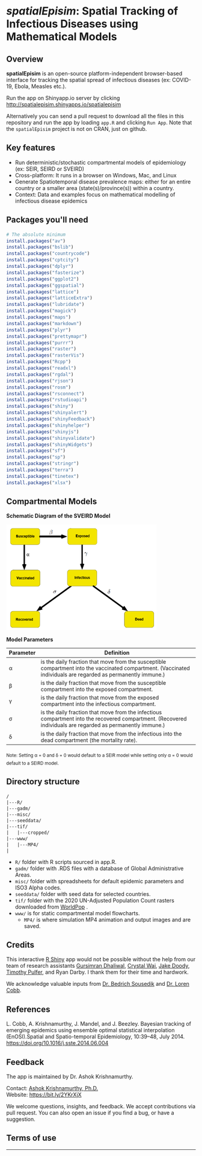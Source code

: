 # _spatialEpisim_: Spatial Tracking of Infectious Diseases using Mathematical Models
 
## Overview

**spatialEpisim** is an open-source platform-independent browser-based interface for tracking the spatial spread of infectious diseases (ex: COVID-19, Ebola, Measles etc.). 

Run the app on Shinyapp.io server by clicking <http://spatialepisim.shinyapps.io/spatialepisim>

Alternatively you can send a pull request to download all the files in this repository and run the app by loading `app.R` and clicking `Run App`. Note that the ``spatialEpisim`` project is not on CRAN, just on github.

## Key features

- Run deterministic/stochastic compartmental models of epidemiology (ex: SEIR, SEIRD or SVEIRD)
- Cross-platform: It runs in a browser on Windows, Mac, and Linux
- Generate Spatiotemporal disease prevalence maps: either for an entire country or a smaller area (state(s)/province(s)) within a country.
- Context: Data and examples focus on mathematical modelling of infectious disease epidemics

## Packages you'll need

```R
# The absolute minimum
install.packages("av")
install.packages("bslib")
install.packages("countrycode")
install.packages("cptcity")
install.packages("dplyr")
install.packages("fasterize")
install.packages("ggplot2")
install.packages("ggspatial")
install.packages("lattice")
install.packages("latticeExtra")
install.packages("lubridate")
install.packages("magick")
install.packages("maps")
install.packages("markdown")
install.packages("plyr")
install.packages("prettymapr")
install.packages("purrr")
install.packages("raster")
install.packages("rasterVis")
install.packages("Rcpp")
install.packages("readxl")
install.packages("rgdal")
install.packages("rjson")
install.packages("rosm")
install.packages("rsconnect")
install.packages("rstudioapi")
install.packages("shiny")
install.packages("shinyalert")
install.packages("shinyFeedback")
install.packages("shinyhelper")
install.packages("shinyjs")
install.packages("shinyvalidate")
install.packages("shinyWidgets")
install.packages("sf")
install.packages("sp")
install.packages("stringr")
install.packages("terra")
install.packages("tinetex")
install.packages("xlsx")
```

## Compartmental Models

<!-- ![SEIRD](https://github.com/ashokkrish/spatialEpisim/blob/main/www/SEIRD.png)

**The SEIRD Model**

<img src="https://github.com/ashokkrish/spatialEpisim/blob/main/www/SEIRD.png" width="400"/>  -->

**Schematic Diagram of the SVEIRD Model**

<img src="https://github.com/ashokkrish/spatialEpisim/blob/main/www/SVEIRD.png" width="400"/>

**Model Parameters**

| Parameter | Definition |
| --------- | ---------- |
| &alpha; | is the daily fraction that move from the susceptible compartment into the vaccinated compartment. (Vaccinated individuals are regarded as permanently immune.) |
| &beta; | is the daily fraction that move from the susceptible compartment into the exposed compartment. |
| &gamma; | is the daily fraction that move from the exposed compartment into the infectious compartment. |
| &sigma; | is the daily fraction that move from the infectious compartment into the recovered compartment. (Recovered individuals are regarded as permanently immune.) |
| &delta; | is the daily fraction that move from the infectious into the dead compartment (the mortality rate). |

<sub> Note: Setting &alpha; = 0 and &delta; = 0 would default to a SEIR model while setting only &alpha; = 0 would default to a SEIRD model.</sub>

## Directory structure

    /
    |---R/
    |---gadm/
    |---misc/
    |---seeddata/
    |---tif/
    |   |---cropped/
    |---www/
    |   |---MP4/
    |

- `R/` folder with R scripts sourced in app.R.
- `gadm/` folder with .RDS files with a database of Global Administrative Areas.
- `misc/` folder with spreadsheets for default epidemic parameters and ISO3 Alpha codes.
- `seeddata/` folder with seed data for selected countries.
- `tif/` folder with the 2020 UN-Adjusted Population Count rasters downloaded from [WorldPop](https://www.worldpop.org/) .
- `www/` is for static compartmental model flowcharts.
  - `MP4/` is where simulation MP4 animation and output images and are saved.

## Credits

This interactive [R Shiny](https://shiny.rstudio.com/) app would not be possible without the help from our team of research assistants [Gursimran Dhaliwal](https://github.com/dhaliwalgurs), [Crystal Wai](https://github.com/cwai097), [Jake Doody](https://github.com/jdoody1), [Timothy Pulfer](https://github.com/TimPulfer), and Ryan Darby. I thank them for their time and hardwork.

We acknowledge valuable inputs from [Dr. Bedrich Sousedik](https://github.com/sousedik/) and [Dr. Loren Cobb](http://www.aetheling.com/).

<!--- [Dr. Agatha E. Ojimelukwe](https://www.linkedin.com/in/agatha-ojimelukwe/) and [Maya Mueller](https://www.linkedin.com/in/maya-mueller-842925198/). --->

## References

L. Cobb, A. Krishnamurthy, J. Mandel, and J. Beezley. Bayesian tracking of emerging epidemics using ensemble optimal statistical interpolation (EnOSI).Spatial and Spatio-temporal Epidemiology, 10:39–48, July 2014. <https://doi.org/10.1016/j.sste.2014.06.004>

## Feedback

The app is maintained by Dr. Ashok Krishnamurthy.

Contact: [Ashok Krishnamurthy, Ph.D.](mailto:akrishnamurthy@mtroyal.ca)  
Website: <https://bit.ly/2YKrXjX>  

We welcome questions, insights, and feedback. We accept contributions via pull request. You can also open an issue if you find a bug, or have a suggestion.
 
## Terms of use

-----
